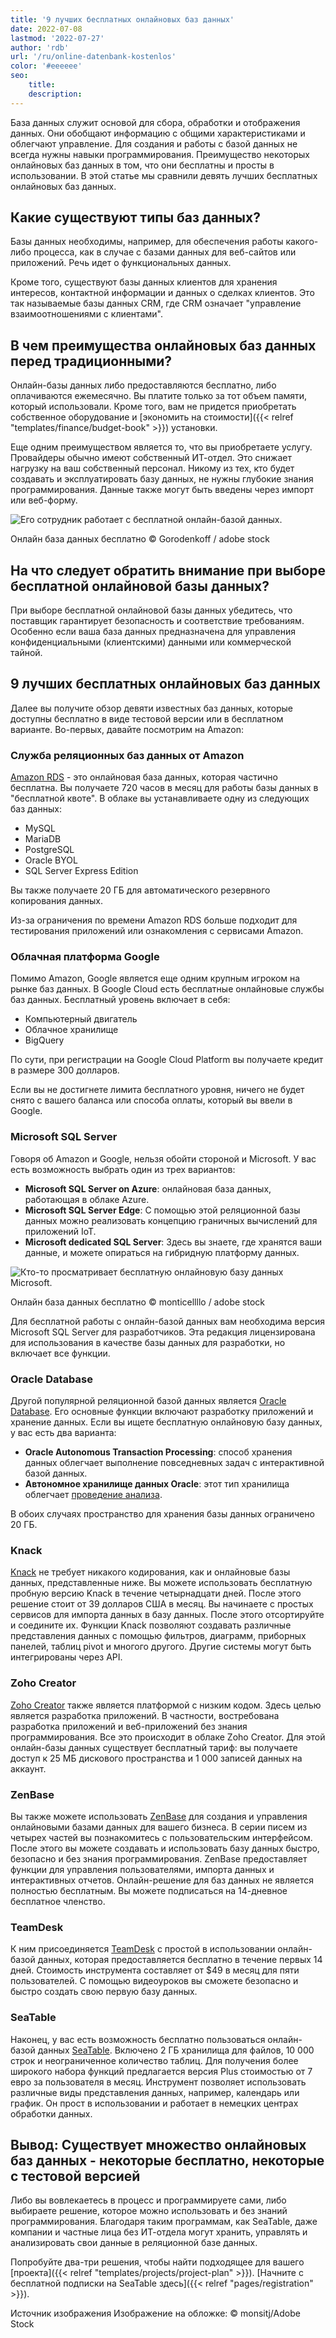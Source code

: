 ```yaml
---
title: '9 лучших бесплатных онлайновых баз данных'
date: 2022-07-08
lastmod: '2022-07-27'
author: 'rdb'
url: '/ru/online-datenbank-kostenlos'
color: '#eeeeee'
seo:
    title:
    description:
---
```


База данных служит основой для сбора, обработки и отображения данных. Они обобщают информацию с общими характеристиками и облегчают управление. Для создания и работы с базой данных не всегда нужны навыки программирования. Преимущество некоторых онлайновых баз данных в том, что они бесплатны и просты в использовании. В этой статье мы сравнили девять лучших бесплатных онлайновых баз данных.

## Какие существуют типы баз данных?

Базы данных необходимы, например, для обеспечения работы какого-либо процесса, как в случае с базами данных для веб-сайтов или приложений. Речь идет о функциональных данных.

Кроме того, существуют базы данных клиентов для хранения интересов, контактной информации и данных о сделках клиентов. Это так называемые базы данных CRM, где CRM означает "управление взаимоотношениями с клиентами".

## В чем преимущества онлайновых баз данных перед традиционными?

Онлайн-базы данных либо предоставляются бесплатно, либо оплачиваются ежемесячно. Вы платите только за тот объем памяти, который использовали. Кроме того, вам не придется приобретать собственное оборудование и [экономить на стоимости]({{< relref "templates/finance/budget-book" >}}) установки.

Еще одним преимуществом является то, что вы приобретаете услугу. Провайдеры обычно имеют собственный ИТ-отдел. Это снижает нагрузку на ваш собственный персонал. Никому из тех, кто будет создавать и эксплуатировать базу данных, не нужны глубокие знания программирования. Данные также могут быть введены через импорт или веб-форму.

![Его сотрудник работает с бесплатной онлайн-базой данных.](Online-Datenbank-kostenlos_AdobeStock_163119186_bearbeitet-711x474.jpg)

Онлайн база данных бесплатно © Gorodenkoff / adobe stock

## На что следует обратить внимание при выборе бесплатной онлайновой базы данных?

При выборе бесплатной онлайновой базы данных убедитесь, что поставщик гарантирует безопасность и соответствие требованиям. Особенно если ваша база данных предназначена для управления конфиденциальными (клиентскими) данными или коммерческой тайной.

## 9 лучших бесплатных онлайновых баз данных

Далее вы получите обзор девяти известных баз данных, которые доступны бесплатно в виде тестовой версии или в бесплатном варианте. Во-первых, давайте посмотрим на Amazon:

### Служба реляционных баз данных от Amazon

[Amazon RDS](https://aws.amazon.com/de/rds/) - это онлайновая база данных, которая частично бесплатна. Вы получаете 720 часов в месяц для работы базы данных в "бесплатной квоте". В облаке вы устанавливаете одну из следующих баз данных:

- MySQL
- MariaDB
- PostgreSQL
- Oracle BYOL
- SQL Server Express Edition

Вы также получаете 20 ГБ для автоматического резервного копирования данных.

Из-за ограничения по времени Amazon RDS больше подходит для тестирования приложений или ознакомления с сервисами Amazon.

### Облачная платформа Google

Помимо Amazon, Google является еще одним крупным игроком на рынке баз данных. В Google Cloud есть бесплатные онлайновые службы баз данных. Бесплатный уровень включает в себя:

- Компьютерный двигатель
- Облачное хранилище
- BigQuery

По сути, при регистрации на Google Cloud Platform вы получаете кредит в размере 300 долларов.

Если вы не достигнете лимита бесплатного уровня, ничего не будет снято с вашего баланса или способа оплаты, который вы ввели в Google.

### Microsoft SQL Server

Говоря об Amazon и Google, нельзя обойти стороной и Microsoft. У вас есть возможность выбрать один из трех вариантов:

- **Microsoft SQL Server on Azure**: онлайновая база данных, работающая в облаке Azure.
- **Microsoft SQL Server Edge**: С помощью этой реляционной базы данных можно реализовать концепцию граничных вычислений для приложений IoT.
- **Microsoft dedicated SQL Server**: Здесь вы знаете, где хранятся ваши данные, и можете опираться на гибридную платформу данных.

![Кто-то просматривает бесплатную онлайновую базу данных Microsoft.](Online-Datenbank-kostenlos_AdobeStock_418493344_bearbeitet-711x474.jpg)

Онлайн база данных бесплатно © monticellllo / adobe stock

Для бесплатной работы с онлайн-базой данных вам необходима версия Microsoft SQL Server для разработчиков. Эта редакция лицензирована для использования в качестве базы данных для разработки, но включает все функции.

### Oracle Database

Другой популярной реляционной базой данных является [Oracle Database](https://www.oracle.com/de/database/). Его основные функции включают разработку приложений и хранение данных. Если вы ищете бесплатную онлайновую базу данных, у вас есть два варианта:

- **Oracle Autonomous Transaction Processing**: способ хранения данных облегчает выполнение повседневных задач с интерактивной базой данных.
- **Автономное хранилище данных Oracle**: этот тип хранилища облегчает [проведение анализа](https://seatable.io/ru/swot-analyse-template/).

В обоих случаях пространство для хранения базы данных ограничено 20 ГБ.

### Knack

[Knack](https://www.knack.com/) не требует никакого кодирования, как и онлайновые базы данных, представленные ниже. Вы можете использовать бесплатную пробную версию Knack в течение четырнадцати дней. После этого решение стоит от 39 долларов США в месяц. Вы начинаете с простых сервисов для импорта данных в базу данных. После этого отсортируйте и соедините их. Функции Knack позволяют создавать различные представления данных с помощью фильтров, диаграмм, приборных панелей, таблиц pivot и многого другого. Другие системы могут быть интегрированы через API.

### Zoho Creator

[Zoho Creator](https://www.zoho.com/de/creator/) также является платформой с низким кодом. Здесь целью является разработка приложений. В частности, востребована разработка приложений и веб-приложений без знания программирования. Все это происходит в облаке Zoho Creator. Для этой онлайн-базы данных существует бесплатный тариф: вы получаете доступ к 25 МБ дискового пространства и 1 000 записей данных на аккаунт.

### ZenBase

Вы также можете использовать [ZenBase](https://getzenbase.com/) для создания и управления онлайновыми базами данных для вашего бизнеса. В серии писем из четырех частей вы познакомитесь с пользовательским интерфейсом. После этого вы можете создавать и использовать базу данных быстро, безопасно и без знания программирования. ZenBase предоставляет функции для управления пользователями, импорта данных и интерактивных отчетов. Онлайн-решение для баз данных не является полностью бесплатным. Вы можете подписаться на 14-дневное бесплатное членство.

### TeamDesk

К ним присоединяется [TeamDesk](https://www.teamdesk.net/) с простой в использовании онлайн-базой данных, которая предоставляется бесплатно в течение первых 14 дней. Стоимость инструмента составляет от $49 в месяц для пяти пользователей. С помощью видеоуроков вы сможете безопасно и быстро создать свою первую базу данных.

### SeaTable

Наконец, у вас есть возможность бесплатно пользоваться онлайн-базой данных [SeaTable](https://seatable.io/ru/). Включено 2 ГБ хранилища для файлов, 10 000 строк и неограниченное количество таблиц. Для получения более широкого набора функций предлагается версия Plus стоимостью от 7 евро за пользователя в месяц. Инструмент позволяет использовать различные виды представления данных, например, календарь или график. Он прост в использовании и работает в немецких центрах обработки данных.

## Вывод: Существует множество онлайновых баз данных - некоторые бесплатно, некоторые с тестовой версией

Либо вы вовлекаетесь в процесс и программируете сами, либо выбираете решение, которое можно использовать и без знаний программирования. Благодаря таким программам, как SeaTable, даже компании и частные лица без ИТ-отдела могут хранить, управлять и анализировать свои данные в реляционной базе данных.

Попробуйте два-три решения, чтобы найти подходящее для вашего [проекта]({{< relref "templates/projects/project-plan" >}}). [Начните с бесплатной подписки на SeaTable здесь]({{< relref "pages/registration" >}}).

Источник изображения Изображение на обложке: © monsitj/Adobe Stock
